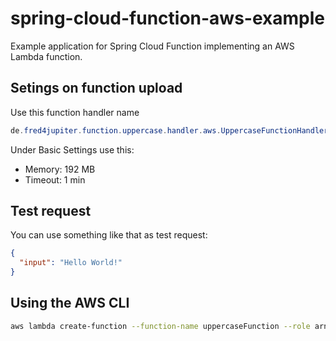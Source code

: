 # spring-cloud-function-aws-example

Example application for Spring Cloud Function implementing an AWS Lambda function.

## Setings on function upload

Use this function handler name

```java
de.fred4jupiter.function.uppercase.handler.aws.UppercaseFunctionHandler
```

Under Basic Settings use this:

- Memory: 192 MB
- Timeout: 1 min

## Test request

You can use something like that as test request:

```json
{
  "input": "Hello World!"
}
```

## Using the AWS CLI

```bash
aws lambda create-function --function-name uppercaseFunction --role arn:aws:iam::[USERID]:role/service-role/[ROLE] --zip-file fileb://spring-cloud-function-aws-example/target/spring-cloud-function-aws-example-1.0.0-SNAPSHOT-aws.jar --handler de.fred4jupiter.function.uppercase.handler.aws.UppercaseFunctionHandler --description "Example of a Spring Cloud Function Lambda Function" --runtime java8 --region eu-central-1 --timeout 60 --memory-size 192 --publish
```
